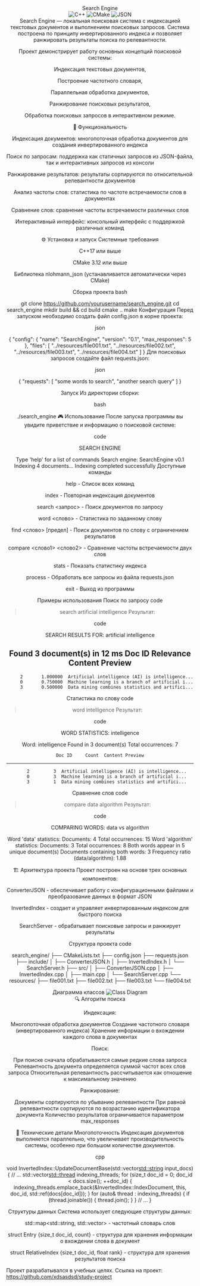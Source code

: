 <div align="center">
Search Engine
</div>
<div align="center">

  <img src="https://img.shields.io/badge/c%2B%2B-%2300599C.svg?style=for-the-badge&logo=c%2B%2B&logoColor=white" alt="C++"/>
  <img src="https://img.shields.io/badge/CMake-%23008FBA.svg?style=for-the-badge&logo=cmake&logoColor=white" alt="CMake"/>
  <img src="https://img.shields.io/badge/JSON-5E5C5C?style=for-the-badge&logo=json&logoColor=white" alt="JSON"/>
</div>

<div align="center">
Search Engine — локальная поисковая система с индексацией текстовых документов и выполнением поисковых запросов. Система построена по принципу инвертированного индекса и позволяет ранжировать результаты поиска по релевантности.

Проект демонстрирует работу основных концепций поисковой системы:


Индексация текстовых документов,

Построение частотного словаря,

Параллельная обработка документов,

Ранжирование поисковых результатов,

Обработка поисковых запросов в интерактивном режиме.
</div>


<div align="center">
🚀 Функциональность

Индексация документов: многопоточная обработка документов для создания инвертированного индекса

Поиск по запросам: поддержка как статичных запросов из JSON-файла, так и интерактивных запросов из консоли

Ранжирование результатов: результаты сортируются по относительной релевантности документов

Анализ частоты слов: статистика по частоте встречаемости слов в документах

Сравнение слов: сравнение частоты встречаемости различных слов

Интерактивный интерфейс: консольный интерфейс с поддержкой различных команд
</div>

<div align="center">
⚙️ Установка и запуск
Системные требования

C++17 или выше

CMake 3.12 или выше

Библиотека nlohmann_json (устанавливается автоматически через CMake)

Сборка проекта
bash

git clone https://github.com/yourusername/search_engine.git
cd search_engine
mkdir build && cd build
cmake ..
make
Конфигурация
Перед запуском необходимо создать файл config.json в корне проекта:

json

{
"config": {
"name": "SearchEngine",
"version": "0.1",
"max_responses": 5
},
"files": [
"../resources/file001.txt",
"../resources/file002.txt",
"../resources/file003.txt",
"../resources/file004.txt"
]
}
Для поисковых запросов создайте файл requests.json:

json

{
"requests": [
"some words to search",
"another search query"
]
}
</div>

<div align="center">
Запуск
Из директории сборки:

bash

./search_engine
🎮 Использование
После запуска программы вы увидите приветствие и информацию о поисковой системе:

code


SEARCH ENGINE

Type 'help' for a list of commands
Search engine: SearchEngine v0.1
Indexing 4 documents...
Indexing completed successfully
Доступные команды

help - Список всех команд

index - Повторная индексация документов

search <запрос> - Поиск документов по запросу

word <слово> - Статистика по заданному слову

find <слово> [предел] - Поиск документов по слову с ограничением результатов

compare <слово1> <слово2> - Сравнение частоты встречаемости двух слов

stats - Показать статистику индекса

process - Обработать все запросы из файла requests.json

exit - Выход из программы
</div>

<div align="center">
Примеры использования
Поиск по запросу
code

> search artificial intelligence
Результат:

code

SEARCH RESULTS FOR: artificial intelligence

Found 3 document(s) in 12 ms
Doc ID     Relevance  Content Preview
----------------------------------------------------------------------
         2       1.000000  Artificial intelligence (AI) is intelligence...
         0       0.750000  Machine learning is a branch of artificial i...
         3       0.500000  Data mining combines statistics and artifici...
Статистика по слову
code

> word intelligence
Результат:

code


WORD STATISTICS: intelligence

Word: intelligence
Found in 3 document(s)
Total occurrences: 7

    Doc ID     Count  Content Preview
----------------------------------------------------------------------
         2         3  Artificial intelligence (AI) is intelligence...
         0         3  Machine learning is a branch of artificial i...
         3         1  Data mining combines statistics and artifici...
Сравнение слов
code

> compare data algorithm
Результат:

code


COMPARING WORDS: data vs algorithm

Word 'data' statistics:
Documents: 4
Total occurrences: 15
Word 'algorithm' statistics:
Documents: 3
Total occurrences: 8
Both words appear in 5 unique document(s)
Documents containing both words: 3
Frequency ratio (data/algorithm): 1.88
</div>

<div align="center">
🏗️ Архитектура проекта
Проект построен на основе трех основных компонентов:


ConverterJSON - обеспечивает работу с конфигурационными файлами и преобразование данных в формат JSON

InvertedIndex - создает и управляет инвертированным индексом для быстрого поиска

SearchServer - обрабатывает поисковые запросы и ранжирует результаты

Структура проекта
code

search_engine/
├── CMakeLists.txt
├── config.json
├── requests.json
├── include/
│   ├── ConverterJSON.h
│   ├── InvertedIndex.h
│   └── SearchServer.h
├── src/
│   ├── ConverterJSON.cpp
│   ├── InvertedIndex.cpp
│   ├── main.cpp
│   └── SearchServer.cpp
└── resources/
├── file001.txt
├── file002.txt
├── file003.txt
└── file004.txt
</div>

<div align="center">
Диаграмма классов
  <img src="https://via.placeholder.com/800x400?text=Class+Diagram" alt="Class Diagram"/>
</div>

<div align="center">
🔍 Алгоритм поиска

Индексация:

Многопоточная обработка документов
Создание частотного словаря (инвертированного индекса)
Хранение информации о вхождении каждого слова в документах

Поиск:

При поиске сначала обрабатываются самые редкие слова запроса
Релевантность документа определяется суммой частот всех слов запроса
Относительная релевантность рассчитывается как отношение к максимальному значению

Ранжирование:

Документы сортируются по убыванию релевантности
При равной релевантности сортируются по возрастанию идентификатора документа
Количество результатов ограничивается параметром max_responses
</div>

<div align="center">
🔧 Технические детали
Многопоточность
Индексация документов выполняется параллельно, что увеличивает производительность системы, особенно при большом количестве документов.

cpp

void InvertedIndex::UpdateDocumentBase(std::vector<std::string> input_docs) {
// ...
std::vector<std::thread> indexing_threads;
for (size_t doc_id = 0; doc_id < docs.size(); ++doc_id) {
indexing_threads.emplace_back(&InvertedIndex::IndexDocument, this, doc_id, std::ref(docs[doc_id]));
}
for (auto& thread : indexing_threads) {
if (thread.joinable()) {
thread.join();
}
}
// ...
}
</div> 
<div align="center">
Структуры данных
Система использует следующие структуры данных:


std::map<std::string, std::vector<Entry>> - частотный словарь слов

struct Entry {size_t doc_id, count} - структура для хранения информации о вхождении слова в документ

struct RelativeIndex {size_t doc_id, float rank} - структура для хранения результатов поиска
</div>



Проект разрабатывался в учебных целях.
Ссылка на проект: https://github.com/xdsasdsd/study-project

